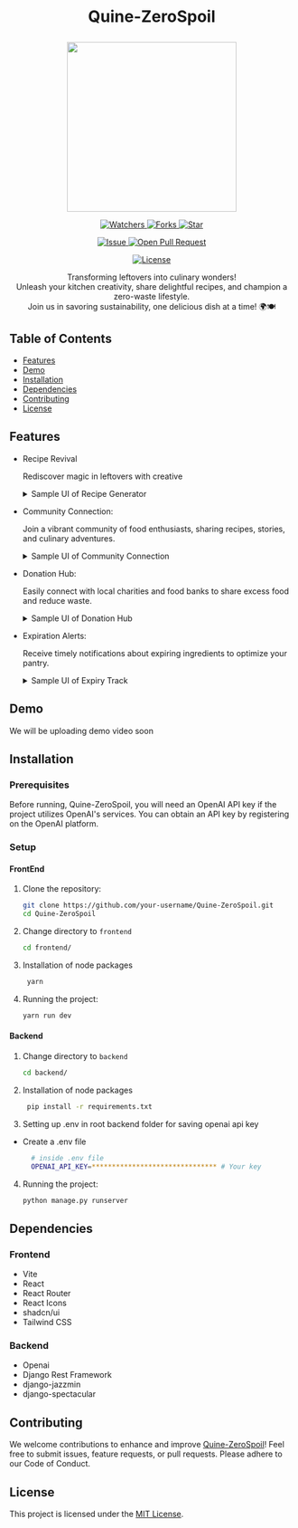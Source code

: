 # <p align="center">Quine-ZeroSpoil</p>

<p align="center">
    <img src="https://github.com/SusheelThapa/Quine-ZeroSpoil/assets/83917129/a2ebaf07-7d4c-4071-8e55-8ec104e397cc" width=300 />
</p>
<p align="center">
    <p align="center">
        <a href="https://github.com/SusheelThapa/Quine-ZeroSpoil/" target="blank">
            <img src="https://img.shields.io/github/watchers/SusheelThapa/Quine-ZeroSpoil?style=for-the-badge&logo=appveyor" alt="Watchers"/>
        </a>
        <a href="https://github.com/SusheelThapa/Quine-ZeroSpoil/fork" target="blank">
            <img src="https://img.shields.io/github/forks/SusheelThapa/Quine-ZeroSpoil?style=for-the-badge&logo=appveyor" alt="Forks"/>
        </a>
        <a href="https://github.com/SusheelThapa/Quine-ZeroSpoil/stargazers" target="blank">
            <img src="https://img.shields.io/github/stars/SusheelThapa/Quine-ZeroSpoil?style=for-the-badge&logo=appveyor" alt="Star"/>
        </a>
    </p>
    <p align="center">
        <a href="https://github.com/SusheelThapa/Quine-ZeroSpoil/issues" target="blank">
            <img src="https://img.shields.io/github/issues/SusheelThapa/Quine-ZeroSpoil.svg?style=for-the-badge&logo=appveyor" alt="Issue"/>
        </a>
        <a href="https://github.com/SusheelThapa/Quine-ZeroSpoil/pulls" target="blank">
            <img src="https://img.shields.io/github/issues-pr/SusheelThapa/Quine-ZeroSpoil.svg?style=for-the-badge&logo=appveyor" alt="Open Pull Request"/>
        </a>
    </p>
    <p align="center">
        <a href="https://github.com/SusheelThapa/Quine-ZeroSpoil/blob/master/LICENSE" target="blank">
            <img src="https://img.shields.io/github/license/SusheelThapa/Quine-ZeroSpoil?style=for-the-badge&logo=appveyor" alt="License" />
        </a>
    </p>
</p>

<p align="center">
    Transforming leftovers into culinary wonders! <br/>
    Unleash your kitchen creativity, share delightful recipes, and champion a zero-waste lifestyle. <br>
    Join us in savoring sustainability, one delicious dish at a time! 🌍🍽️
</p>

## Table of Contents

- [Features](#features)
- [Demo](#demo)
- [Installation](#installation)
- [Dependencies](#dependencies)
- [Contributing](#contributing)
- [License](#license)

## Features

- Recipe Revival

  Rediscover magic in leftovers with creative

  <details>
    <summary> Sample UI of Recipe Generator</summary>
    <img src="https://github.com/SusheelThapa/Quine-ZeroSpoil/assets/83631265/6859f5d2-9633-47bd-a90e-f72ac372e058" width=750/>
  </details>

- Community Connection:

  Join a vibrant community of food enthusiasts, sharing recipes, stories, and culinary adventures.

  <details>
    <summary> Sample UI of Community Connection</summary>
    <img src="https://github.com/SusheelThapa/Quine-ZeroSpoil/assets/83631265/3b078fb5-c04f-40d0-ade2-337d2efd1a1c" width=750/>
  </details>

- Donation Hub:

  Easily connect with local charities and food banks to share excess food and reduce waste.

  <details>
    <summary> Sample UI of Donation Hub</summary>
    <img src="https://github.com/SusheelThapa/Quine-ZeroSpoil/assets/83631265/20063ba6-0490-4514-b1bb-42e9bf4938ee" width=750/>
  </details>

- Expiration Alerts:

  Receive timely notifications about expiring ingredients to optimize your pantry.

  <details>
    <summary> Sample UI of Expiry Track </summary>
    <img src="https://github.com/SusheelThapa/Quine-ZeroSpoil/assets/83631265/2ed8605d-b10d-47a9-be42-729348b8f03d" width=750/>
  </details>

## Demo

We will be uploading demo video soon

## Installation

### Prerequisites

Before running, Quine-ZeroSpoil, you will need an OpenAI API key if the project utilizes OpenAI's services. You can obtain an API key by registering on the OpenAI platform.

### Setup

#### FrontEnd

1. Clone the repository:

   ```bash
   git clone https://github.com/your-username/Quine-ZeroSpoil.git
   cd Quine-ZeroSpoil
   ```

2. Change directory to `frontend`

   ```bash
   cd frontend/
   ```

3. Installation of node packages

   ```bash
    yarn
   ```

4. Running the project:

   ```bash
   yarn run dev
   ```

#### Backend

1. Change directory to `backend`

   ```bash
   cd backend/
   ```

2. Installation of node packages

   ```bash
    pip install -r requirements.txt
   ```

3. Setting up .env in root backend folder for saving openai api key

  - Create a .env file 
    
    ```bash 
      # inside .env file
      OPENAI_API_KEY=******************************* # Your key 
    ```

4. Running the project:

   ```bash
   python manage.py runserver
   ```


## Dependencies

### Frontend
- Vite
- React
- React Router
- React Icons
- shadcn/ui
- Tailwind CSS


### Backend
- Openai 
- Django Rest Framework
- django-jazzmin 
- django-spectacular

## Contributing

We welcome contributions to enhance and improve [Quine-ZeroSpoil](Contributing.md)! Feel free to submit issues, feature requests, or pull requests. Please adhere to our Code of Conduct.

## License

This project is licensed under the [MIT License](/LICENSE).
